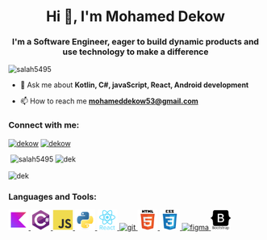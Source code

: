<h1 align="center">Hi 👋, I'm Mohamed Dekow</h1>
<h3 align="center">I'm a Software Engineer, eager to build dynamic products and use technology to make a difference</h3>

<p align="left"> <img src="https://komarev.com/ghpvc/?username=mohameddekow&label=Profile%20views&color=0e75b6&style=flat" alt="salah5495" /> </p>





- 💬 Ask me about **Kotlin, C#, javaScript, React, Android development**

- 📫 How to reach me **mohameddekow53@gmail.com**

<h3 align="left">Connect with me:</h3>
<p align="left">
<a href="https://twitter.com/mohamed_degow" target="blank"><img align="center" src="https://raw.githubusercontent.com/rahuldkjain/github-profile-readme-generator/master/src/images/icons/Social/twitter.svg" alt="dekow" height="30" width="40" /></a>
<a href="https://www.linkedin.com/in/mohamed-dekow-5baaa11a2/" target="blank"><img align="center" src="https://raw.githubusercontent.com/rahuldkjain/github-profile-readme-generator/master/src/images/icons/Social/linked-in-alt.svg" alt="dekow" height="30" width="40" /></a>
</p>





<p align="start" display="inline-block" white-space="nowrap" >&nbsp;<img  src="https://github-readme-stats.vercel.app/api?username=mohameddekow&show_icons=true&locale=en" alt="salah5495" /> <img src="https://github-readme-streak-stats.herokuapp.com/?user=mohameddekow&" alt="dek" /></p>
<p><img align="center" src="https://github-readme-stats.vercel.app/api/top-langs?username=mohameddekow&show_icons=true&locale=en&layout=compact" alt="dek" /></p>


<h3 align="left">Languages and Tools:</h3>

<p align="left"> </a> <a href="https://kotlinlang.org/" target="_blank" rel="noreferrer"> <img src="https://raw.githubusercontent.com/devicons/devicon/master/icons/kotlin/kotlin-original.svg" alt="kotlin" width="40" height="40"/> <a href="https://learn.microsoft.com/en-us/dotnet/csharp/" target="_blank" rel="noreferrer"> <img src="https://raw.githubusercontent.com/devicons/devicon/master/icons/csharp/csharp-original.svg" alt="C#" width="40" height="40"/> <a href="https://developer.mozilla.org/en-US/docs/Web/JavaScript" target="_blank" rel="noreferrer"> <img src="https://raw.githubusercontent.com/devicons/devicon/master/icons/javascript/javascript-original.svg" alt="javascript" width="40" height="40"/> </a>  <a href="https://www.python.org" target="_blank" rel="noreferrer"> <img src="https://raw.githubusercontent.com/devicons/devicon/master/icons/python/python-original.svg" alt="python" width="40" height="40"/> </a> <a href="https://reactjs.org/" target="_blank" rel="noreferrer"> <img src="https://raw.githubusercontent.com/devicons/devicon/master/icons/react/react-original-wordmark.svg" alt="react" width="40" height="40"/> </a> <a href="https://git-scm.com/" target="_blank" rel="noreferrer"> <img src="https://www.vectorlogo.zone/logos/git-scm/git-scm-icon.svg" alt="git" width="40" height="40"/> </a> <a href="https://www.w3.org/html/" target="_blank" rel="noreferrer"> <img src="https://raw.githubusercontent.com/devicons/devicon/master/icons/html5/html5-original-wordmark.svg" alt="html5" width="40" height="40"/> </a> <a href="https://www.w3schools.com/css/" target="_blank" rel="noreferrer"> <img src="https://raw.githubusercontent.com/devicons/devicon/master/icons/css3/css3-original-wordmark.svg" alt="css3" width="40" height="40"/> </a> <a href="https://www.figma.com/" target="_blank" rel="noreferrer"> <img src="https://www.vectorlogo.zone/logos/figma/figma-icon.svg" alt="figma" width="40" height="40"/> <a href="https://getbootstrap.com" target="_blank" rel="noreferrer"> <img src="https://raw.githubusercontent.com/devicons/devicon/master/icons/bootstrap/bootstrap-plain-wordmark.svg" alt="bootstrap" width="40" height="40"/> </a> </p>


<!-- 
### Hi there 👋 Nice to meet you.


I'm **Mohamed Dekow** an _***Android Developer***_ and _***Machine Learning(ML)***_ enthusiast || based in Nairobi, Kenya.

# Find me on.
[<img src="https://user-images.githubusercontent.com/61431856/117953691-efe3b300-b31e-11eb-9968-b8b0dce1b9bc.jpg" height = "25px" width ="100px"/>](https://twitter.com/MohamedDegow)
[<img src="https://user-images.githubusercontent.com/61431856/117953182-8cf21c00-b31e-11eb-82b8-06b0fa7d62ec.png" height = "25px" width ="100px"/>](https://www.linkedin.com/in/mohamed-dekow-5baaa11a2)
 -->
